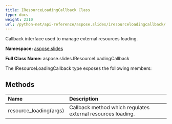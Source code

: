 ```yaml
---
title: IResourceLoadingCallback Class
type: docs
weight: 2310
url: /python-net/api-reference/aspose.slides/iresourceloadingcallback/
---
```


Callback interface used to manage external resources loading.

**Namespace:** [aspose.slides](/slides/python-net/api-reference/aspose.slides/)

**Full Class Name:** aspose.slides.IResourceLoadingCallback



The IResourceLoadingCallback type exposes the following members:
## **Methods**
|**Name**|**Description**|
| :- | :- |
|resource_loading(args)|Callback method which regulates external resources loading.|
